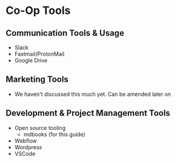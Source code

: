 # Co-Op Tools

## Communication Tools & Usage

- Slack
- Fastmail/ProtonMail
- Google Drive

## Marketing Tools

- We haven't discussed this much yet. Can be amended later on

## Development & Project Management Tools

- Open source tooling
  - mdbooks (for this guide)
- Webflow
- Wordpress
- VSCode
